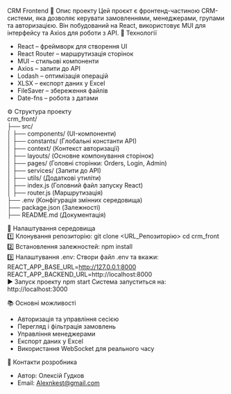 CRM Frontend
📌 Опис проекту Цей проєкт є фронтенд-частиною CRM-системи, яка дозволяє керувати замовленнями, менеджерами, групами та авторизацією. Він побудований на React, використовує MUI для інтерфейсу та Axios для роботи з API.
🚀 Технології
- React – фреймворк для створення UI
- React Router – маршрутизація сторінок
- MUI – стильові компоненти
- Axios – запити до API
- Lodash – оптимізація операцій
- XLSX – експорт даних у Excel
- FileSaver – збереження файлів
- Date-fns – робота з датами

⚙️ Структура проекту   
crm_front/  
├── src/  
│   ├── components/          (UI-компоненти)  
│   ├── constants/           (Глобальні константи API)   
│   ├── context/             (Контекст авторизації)   
│   ├── layouts/             (Основне компонування сторінок)   
│   ├── pages/               (Головні сторінки: Orders, Login, Admin)   
│   ├── services/            (Запити до API)   
│   ├── utils/               (Додаткові утиліти)   
│   ├── index.js             (Головний файл запуску React)   
│   ├── router.js            (Маршрутизація)   
├── .env                     (Конфігурація змінних середовища)   
├── package.json             (Залежності)   
├── README.md                (Документація)  

🔧 Налаштування середовища  
1️⃣ Клонування репозиторію: git clone <URL_Репозиторію> cd crm_front  
2️⃣ Встановлення залежностей: npm install  
3️⃣ Налаштування .env: Створи файл .env та вкажи: REACT_APP_BASE_URL=http://127.0.0.1:8000 REACT_APP_BACKEND_URL=http://localhost:8000  
▶️ Запуск проекту npm start Система запуститься на: http://localhost:3000  

📚 Основні можливості
- Авторизація та управління сесією
- Перегляд і фільтрація замовлень
- Управління менеджерами
- Експорт даних у Excel
- Використання WebSocket для реального часу


📌 Контакти розробника
- Автор: Олексій Гудков
- Email: Alexnkest@gmail.com



